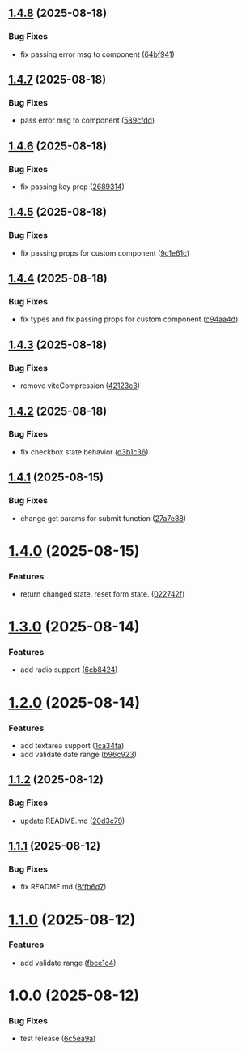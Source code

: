 ## [1.4.8](https://github.com/badj93/react-form-craft/compare/v1.4.7...v1.4.8) (2025-08-18)


### Bug Fixes

* fix passing error msg to component ([64bf941](https://github.com/badj93/react-form-craft/commit/64bf941878f870a51c3efa4cff535009c3a67634))

## [1.4.7](https://github.com/badj93/react-form-craft/compare/v1.4.6...v1.4.7) (2025-08-18)


### Bug Fixes

* pass error msg to component ([589cfdd](https://github.com/badj93/react-form-craft/commit/589cfdd07abc2bde69f79f228a1ed90c11781ab5))

## [1.4.6](https://github.com/badj93/react-form-craft/compare/v1.4.5...v1.4.6) (2025-08-18)


### Bug Fixes

* fix passing key prop ([2689314](https://github.com/badj93/react-form-craft/commit/2689314f10e4b7e4eab51196cc066ea35c871c73))

## [1.4.5](https://github.com/badj93/react-form-craft/compare/v1.4.4...v1.4.5) (2025-08-18)


### Bug Fixes

* fix passing props for custom component ([9c1e61c](https://github.com/badj93/react-form-craft/commit/9c1e61c4f4992fa54944363496dd8edded9bc329))

## [1.4.4](https://github.com/badj93/react-form-craft/compare/v1.4.3...v1.4.4) (2025-08-18)


### Bug Fixes

* fix types and fix passing props for custom component ([c94aa4d](https://github.com/badj93/react-form-craft/commit/c94aa4d39c19d4151694e7cc00148ce37b74f12b))

## [1.4.3](https://github.com/badj93/react-form-craft/compare/v1.4.2...v1.4.3) (2025-08-18)


### Bug Fixes

* remove viteCompression ([42123e3](https://github.com/badj93/react-form-craft/commit/42123e3dc40ccf2f44300db62030e0637b5a2faf))

## [1.4.2](https://github.com/badj93/react-form-craft/compare/v1.4.1...v1.4.2) (2025-08-18)


### Bug Fixes

* fix checkbox state behavior ([d3b1c36](https://github.com/badj93/react-form-craft/commit/d3b1c36b13a2a5fc4eb2bc4f47960a3b3de1793e))

## [1.4.1](https://github.com/badj93/react-form-craft/compare/v1.4.0...v1.4.1) (2025-08-15)


### Bug Fixes

* change get params for submit function ([27a7e88](https://github.com/badj93/react-form-craft/commit/27a7e88c4f0a5f1a595a9230ca9a320f67e0f1a8))

# [1.4.0](https://github.com/badj93/react-form-craft/compare/v1.3.4...v1.4.0) (2025-08-15)


### Features

* return changed state. reset form state. ([022742f](https://github.com/badj93/react-form-craft/commit/022742fbf9425e693ab69aa07712f90c3510cfac))

# [1.3.0](https://github.com/badj93/react-form-craft/compare/v1.2.0...v1.3.0) (2025-08-14)


### Features

* add radio support ([6cb8424](https://github.com/badj93/react-form-craft/commit/6cb8424ffc417b7f7582eb067caaae82b9698f6c))

# [1.2.0](https://github.com/badj93/react-form-craft/compare/v1.1.2...v1.2.0) (2025-08-14)


### Features

* add textarea support ([1ca34fa](https://github.com/badj93/react-form-craft/commit/1ca34fa995a749b0e7415e0fb6be9c91900c1a8c))
* add validate date range ([b96c923](https://github.com/badj93/react-form-craft/commit/b96c923759b91e84d484e7e88fb4a528ec12cb6b))

## [1.1.2](https://github.com/badj93/react-form-craft/compare/v1.1.1...v1.1.2) (2025-08-12)


### Bug Fixes

* update README.md ([20d3c79](https://github.com/badj93/react-form-craft/commit/20d3c79e1d9ae4f47dde1092f16a29399c3b4b08))

## [1.1.1](https://github.com/badj93/react-form-craft/compare/v1.1.0...v1.1.1) (2025-08-12)


### Bug Fixes

* fix README.md ([8ffb6d7](https://github.com/badj93/react-form-craft/commit/8ffb6d772ae85b14682292138c2239cf46861eea))

# [1.1.0](https://github.com/badj93/react-form-craft/compare/v1.0.0...v1.1.0) (2025-08-12)


### Features

* add validate range ([fbce1c4](https://github.com/badj93/react-form-craft/commit/fbce1c4aceb9c2d542079d01dbf7d62e4af2c746))

# 1.0.0 (2025-08-12)


### Bug Fixes

* test release ([6c5ea9a](https://github.com/badj93/react-form-craft/commit/6c5ea9a548add2202fd701711a757229df12480d))
